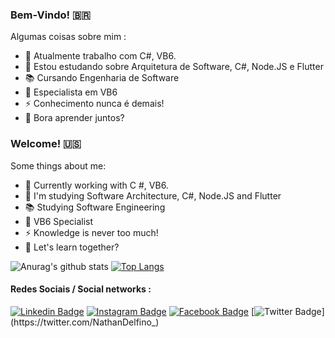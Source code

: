 ### Bem-Vindo! 🇧🇷

Algumas coisas sobre mim :

- 🔭 Atualmente trabalho com C#, VB6.
- 🌱 Estou estudando sobre Arquitetura de Software, C#, Node.JS e Flutter
- :books: Cursando Engenharia de Software 
- :muscle: Especialista em VB6
- ⚡ Conhecimento nunca é demais!
- 💬 Bora aprender juntos? 

### Welcome! 🇺🇸
Some things about me:

- 🔭 Currently working with C #, VB6.
- 🌱 I'm studying Software Architecture, C#, Node.JS and Flutter
- :books: Studying Software Engineering
- :muscle: VB6 Specialist
- ⚡ Knowledge is never too much!
- 💬 Let's learn together?


![Anurag's github stats](https://github-readme-stats.vercel.app/api?username=nathanaeldelfino&count_private=true&show_icons=true&title_color=000000&icon_color=000000&line_height=20)
[![Top Langs](https://github-readme-stats.vercel.app/api/top-langs/?username=nathanaeldelfino&layout=compact&show_icons=true&title_color=000000&icon_color=000000)](https://github.com/anuraghazra/github-readme-stats)


#### Redes Sociais / Social networks :
[![Linkedin Badge](https://img.shields.io/badge/-LinkedIn-blue?style=flat-square&logo=Linkedin&logoColor=white&link=https://www.linkedin.com/in/nathanael-delfino-4569a553/)](https://www.linkedin.com/in/nathanael-delfino-4569a553/)
[![Instagram Badge](https://img.shields.io/badge/-Instagram-C13584?style=flat-square&labelColor=C13584&logo=instagram&logoColor=white&link=https://www.instagram.com/nathanaeldelfino/)](https://www.instagram.com/nathanaeldelfino/)
[![Facebook Badge](https://img.shields.io/badge/-Facebook-blue?style=flat-square&labelColor=blue&logo=facebook&logoColor=white&link=https://www.facebook.com/nathanael.delfino/)](https://www.facebook.com/nathanael.delfino)
[![Twitter Badge](https://img.shields.io/badge/-Twitter-blue?style=flat-square&labelColor=blue&logo=twitter&logoColor=white&link=https://twitter.com/NathanDelfino_)](https://twitter.com/NathanDelfino_)
